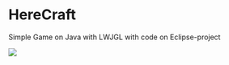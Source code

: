 # HereCraft
Simple Game on Java with LWJGL with code on Eclipse-project

<img src="https://pp.vk.me/c604321/v604321135/e1/6d3ESik-2kc.jpg" />
